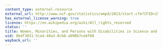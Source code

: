 ```yaml
---
content_type: external-resource
external_url: http://www.nsf.gov/statistics/wmpd/2013/start.cfm?CFID=15922685&CFTOKEN=85708676&jsessionid=f030ce2248af4903f06b521103431752b843
has_external_license_warning: true
license: https://en.wikipedia.org/wiki/All_rights_reserved
status: ''
title: Women, Minorities, and Persons with Disabilities in Science and Engineering
uid: 9bdf3031-5ca4-40a3-8cb8-a998b7ce6f60
wayback_url: ''
---
```

